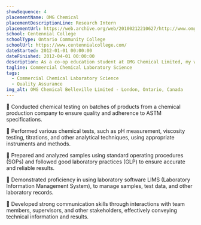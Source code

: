```yaml
---
showSequence: 4
placementName: OMG Chemical
placementDescriptionLine: Research Intern
placementUrl: https://web.archive.org/web/20100212210627/http://www.omgi.com/
school: Centennial College
schoolType: Ontario Community College
schoolUrl: https://www.centennialcollege.com/
dateStarted: 2012-01-01 00:00:00
dateFinished: 2012-04-01 00:00:00
description: As a co-op education student at OMG Chemical Limited, my work experience in the laboratory was both challenging and rewarding. I was responsible for conducting experiments, analyzing data, and communicating results to my team. I worked on various projects related to the development of new chemical products, including research on the effectiveness of different chemicals in specific applications. One of the most exciting aspects of my work was the opportunity to work with laboratory equipment, including chromatography systems. I was able to gain valuable experience in operating and maintaining these instruments, which will be beneficial to me in my future career. Working at OMG Chemical Limited also allowed me to develop my communication and teamwork skills. I learned alot about working with regulations, and I collaborated with other researchers on a daily basis and learned how to effectively communicate my ideas and findings to them. Overall, my experience at OMG Chemical Limited was a great learning opportunity and gave me valuable hands-on experience in the field of chemical research. Company is now Soltex, www.soltexinc.com.
tagline: Commercial Chemical Laboratory Science
tags:
  - Commercial Chemical Laboratory Science
  - Quality Assurance
img_alt: OMG Chemical Belleville Limited - London, Ontario, Canada
---
```


🔸 Conducted chemical testing on batches of products from a chemical production company to ensure quality and adherence to ASTM specifications.

🔸 Performed various chemical tests, such as pH measurement, viscosity testing, titrations, and other analytical techniques, using appropriate instruments and methods.

🔸 Prepared and analyzed samples using standard operating procedures (SOPs) and followed good laboratory practices (GLP) to ensure accurate and reliable results.

🔸 Demonstrated proficiency in using laboratory software LIMS (Laboratory Information Management System), to manage samples, test data, and other laboratory records.

🔸 Developed strong communication skills through interactions with team members, supervisors, and other stakeholders, effectively conveying technical information and results.
